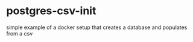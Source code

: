 # postgres-csv-init
simple example of a docker setup that creates a database and populates from a csv
